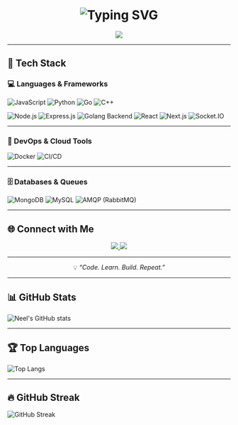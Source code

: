 <!-- Typing Animation Header -->
<h1 align="center">
  <img src="https://readme-typing-svg.herokuapp.com?font=Fira+Code&size=32&pause=1000&color=007BFF&center=true&vCenter=true&width=600&lines=👋+Hey+there%2C+I'm+Neel+Patil;+Full+Stack+Developer;🌐+Learning+Web+3.0;⚡+Building+Cool+Projects!" alt="Typing SVG" />
</h1>

<!-- Quote Animation -->
<p align="center">
  <img src="https://readme-typing-svg.herokuapp.com?font=Fira+Code&size=20&pause=1000&color=007BFF&center=true&vCenter=true&width=600&lines=Keep+learning.+Keep+building.+Keep+growing.">
</p>

<!-- <h1 align="center">👋 Hey there, I'm Neel Patil</h1>

<p align="center">
  🚀 <strong>Full Stack Developer</strong> | 🌐 Learning <strong>Web 3.0</strong> | ⚙️ Working on <strong>Microservices & CI/CD Workflows</strong>
</p> -->

---

## 🧰 Tech Stack

### 💻 Languages & Frameworks
![JavaScript](https://img.shields.io/badge/JavaScript-F7DF1E?logo=javascript&logoColor=000)
![Python](https://img.shields.io/badge/Python-3776AB?logo=python&logoColor=fff)
![Go](https://img.shields.io/badge/Go-00ADD8?logo=go&logoColor=fff)
![C++](https://img.shields.io/badge/C++-00599C?logo=cplusplus&logoColor=fff)

![Node.js](https://img.shields.io/badge/Node.js-339933?logo=node.js&logoColor=fff)
![Express.js](https://img.shields.io/badge/Express.js-000000?logo=express&logoColor=fff)
![Golang Backend](https://img.shields.io/badge/Go%20Backend-00ADD8?logo=go&logoColor=fff)
![React](https://img.shields.io/badge/React-61DAFB?logo=react&logoColor=000)
![Next.js](https://img.shields.io/badge/Next.js-000000?logo=next.js&logoColor=fff)
![Socket.IO](https://img.shields.io/badge/Socket.IO-010101?logo=socket.io&logoColor=fff)


---

### 🔧 DevOps & Cloud Tools
![Docker](https://img.shields.io/badge/Docker-2496ED?logo=docker&logoColor=fff)
![CI/CD](https://img.shields.io/badge/CI%2FCD-000000?logo=githubactions&logoColor=fff)

---

### 🗄️ Databases & Queues
![MongoDB](https://img.shields.io/badge/MongoDB-47A248?logo=mongodb&logoColor=fff)
![MySQL](https://img.shields.io/badge/MySQL-4479A1?logo=mysql&logoColor=fff)
![AMQP (RabbitMQ)](https://img.shields.io/badge/RabbitMQ-FF6600?logo=rabbitmq&logoColor=fff)

---

## 🌐 Connect with Me
<p align="center">
  <a href="https://github.com/student-neelpatil">
    <img src="https://img.shields.io/badge/GitHub-100000?logo=github&logoColor=white&style=for-the-badge" />
  </a>
  <a href="https://www.linkedin.com/in/neel-patil-a9846a2a4?utm_source=share&utm_campaign=share_via&utm_content=profile&utm_medium=android_app">
    <img src="https://img.shields.io/badge/LinkedIn-0077B5?logo=linkedin&logoColor=white&style=for-the-badge" />
  </a>
</p>

---

<p align="center">
  💡 <em>“Code. Learn. Build. Repeat.”</em>
</p>

---
## 📊 GitHub Stats
![Neel's GitHub stats](https://github-readme-stats.vercel.app/api?username=student-neelpatil&show_icons=true&theme=dark)

---
## 🏆 Top Languages
![Top Langs](https://github-readme-stats.vercel.app/api/top-langs/?username=student-neelpatil&layout=compact&theme=dark)

---
## 🔥 GitHub Streak
![GitHub Streak](https://github-readme-streak-stats.herokuapp.com/?user=student-neelpatil&theme=dark)


